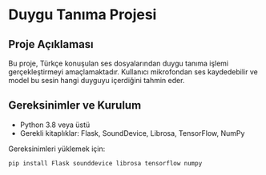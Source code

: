 # Duygu Tanıma Projesi

## Proje Açıklaması
Bu proje, Türkçe konuşulan ses dosyalarından duygu tanıma işlemi gerçekleştirmeyi amaçlamaktadır. Kullanıcı mikrofondan ses kaydedebilir ve model bu sesin hangi duyguyu içerdiğini tahmin eder.

## Gereksinimler ve Kurulum
- Python 3.8 veya üstü
- Gerekli kitaplıklar: Flask, SoundDevice, Librosa, TensorFlow, NumPy

Gereksinimleri yüklemek için:
```bash
pip install Flask sounddevice librosa tensorflow numpy